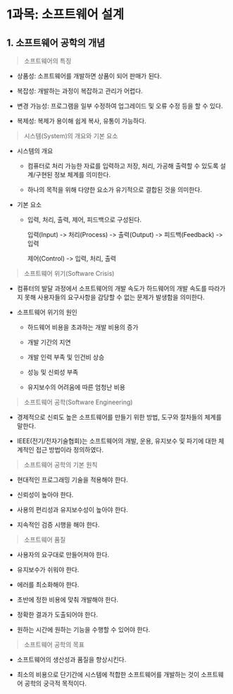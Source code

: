 # 1과목: 소프트웨어 설계

## 1. 소프트웨어 공학의 개념

> 소프트웨어의 특징

- 상품성: 소프트웨어를 개발하면 상품이 되어 판매가 된다.

- 복잡성: 개발하는 과정이 복잡하고 관리가 어렵다.

- 변경 가능성: 프로그램을 일부 수정하여 업그레이드 및 오류 수정 등을 할 수 있다.

- 복제성: 복제가 용이해 쉽게 복사, 유통이 가능하다.

> 시스템(System)의 개요와 기본 요소

- 시스템의 개요

  - 컴퓨터로 처리 가능한 자료를 입력하고 저장, 처리, 가공해 출력할 수 있도록 설계/구현된 정보 체계를 의미한다.

  - 하나의 목적을 위해 다양한 요소가 유기적으로 결합된 것을 의미한다.

- 기본 요소

  - 입력, 처리, 출력, 제어, 피드백으로 구성된다.

    입력(Input) -> 처리(Process) -> 출력(Output) -> 피드백(Feedback) -> 입력

    제어(Control) -> 입력, 처리, 출력

> 소프트웨어 위기(Software Crisis)

- 컴퓨터의 발달 과정에서 소프트웨어의 개발 속도가 하드웨어의 개발 속도를 따라가지 못해 사용자들의 요구사항을 감당할 수 없는 문제가 발생함을 의미한다.

- 소프트웨어 위기의 원인

  - 하드웨어 비용을 초과하는 개발 비용의 증가

  - 개발 기간의 지연

  - 개발 인력 부족 및 인건비 상승

  - 성능 및 신뢰성 부족

  - 유지보수의 어려움에 따른 엄청난 비용

> 소프트웨어 공학(Software Engineering)

- 경제적으로 신뢰도 높은 소프트웨어를 만들기 위한 방법, 도구와 절차들의 체계를 말한다.

- IEEE(전기/전자기술협회)는 소프트웨어의 개발, 운용, 유지보수 및 파기에 대한 체계적인 접근 방법이라 정의하였다.

> 소프트웨어 공학의 기본 원칙

- 현대적인 프로그래밍 기술을 적용해야 한다.

- 신뢰성이 높아야 한다.

- 사용의 편리성과 유지보수성이 높아야 한다.

- 지속적인 검증 시행을 해야 한다.

> 소프트웨어 품질

- 사용자의 요구대로 만들어져야 한다.

- 유지보수가 쉬워야 한다.

- 에러를 최소화해야 한다.

- 초반에 정한 비용에 맞춰 개발해야 한다.

- 정확한 결과가 도출되어야 한다.

- 원하는 시간에 원하는 기능을 수행할 수 있어야 한다.

> 소프트웨어 공학의 목표

- 소프트웨어의 생산성과 품질을 향상시킨다.

- 최소의 비용으로 단기간에 시스템에 적합한 소프트웨어를 개발하는 것이 소프트웨어 공학의 궁극적 목적이다.